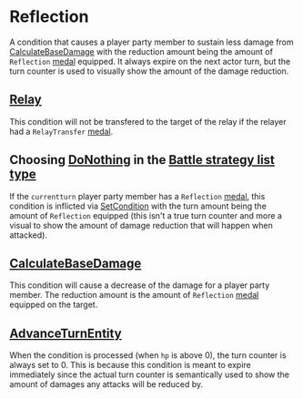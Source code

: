 # Reflection
A condition that causes a player party member to sustain less damage from [CalculateBaseDamage](../../Damage%20pipeline/CalculateBaseDamage.md) with the reduction amount being the amount of `Reflection` [medal](../../../Enums%20and%20IDs/Medal.md) equipped. It always expire on the next actor turn, but the turn counter is used to visually show the amount of the damage reduction.

## [Relay](../../Battle%20flow/Action%20coroutines/Relay.md)
This condition will not be transfered to the target of the relay if the relayer had a `RelayTransfer` [medal](../../../Enums%20and%20IDs/Medal.md).

## Choosing [DoNothing](../../Player%20UI/ItemList%20confirmation%20handling/Battle%20strategy%20list%20type.md#2-do-nothing) in the [Battle strategy list type](../../../ItemList/List%20Types%20Group%20Details/Battle%20Strategy%20List%20Type.md)
If the `currentturn` player party member has a `Reflection` [medal](../../../Enums%20and%20IDs/Medal.md), this condition is inflicted via [SetCondition](../Conditions%20methods/SetCondition.md) with the turn amount being the amount of `Reflection` equipped (this isn't a true turn counter and more a visual to show the amount of damage reduction that will happen when attacked).

## [CalculateBaseDamage](../../Damage%20pipeline/CalculateBaseDamage.md)
This condition will cause a decrease of the damage for a player party member. The reduction amount is the amount of `Reflection` [medal](../../../Enums%20and%20IDs/Medal.md) equipped on the target.

## [AdvanceTurnEntity](../../Battle%20flow/Action%20coroutines/AdvanceMainTurn.md)
When the condition is processed (when `hp` is above 0), the turn counter is always set to 0. This is because this condition is meant to expire immediately since the actual turn counter is semantically used to show the amount of damages any attacks will be reduced by.
